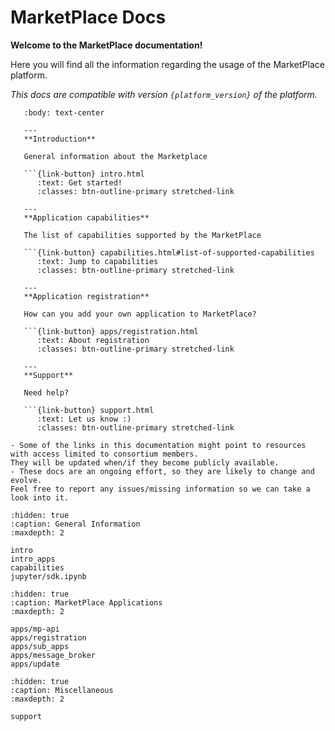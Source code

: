 # MarketPlace Docs

**Welcome to the MarketPlace documentation!**

Here you will find all the information regarding the usage of the MarketPlace platform.

_This docs are compatible with version `{platform_version}` of the platform._

````{panels}
   :body: text-center

   ---
   **Introduction**

   General information about the Marketplace

   ```{link-button} intro.html
      :text: Get started!
      :classes: btn-outline-primary stretched-link

   ---
   **Application capabilities**

   The list of capabilities supported by the MarketPlace

   ```{link-button} capabilities.html#list-of-supported-capabilities
      :text: Jump to capabilities
      :classes: btn-outline-primary stretched-link

   ---
   **Application registration**

   How can you add your own application to MarketPlace?

   ```{link-button} apps/registration.html
      :text: About registration
      :classes: btn-outline-primary stretched-link

   ---
   **Support**

   Need help?

   ```{link-button} support.html
      :text: Let us know :)
      :classes: btn-outline-primary stretched-link
````

```{note}
- Some of the links in this documentation might point to resources with access limited to consortium members.
They will be updated when/if they become publicly available.
- These docs are an ongoing effort, so they are likely to change and evolve.
Feel free to report any issues/missing information so we can take a look into it.
```

```{toctree}
:hidden: true
:caption: General Information
:maxdepth: 2

intro
intro_apps
capabilities
jupyter/sdk.ipynb
```

```{toctree}
:hidden: true
:caption: MarketPlace Applications
:maxdepth: 2

apps/mp-api
apps/registration
apps/sub_apps
apps/message_broker
apps/update
```

```{toctree}
:hidden: true
:caption: Miscellaneous
:maxdepth: 2

support
```
